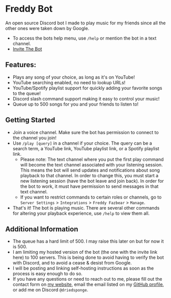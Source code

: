 # Freddy Bot

An open source Discord bot I made to play music for my friends since all the other ones were taken down by Google.

- To access the bots help menu, use `/help` or mention the bot in a text channel.
- [Invite The Bot](https://discord.com/api/oauth2/authorize?client_id=914454054808211476&permissions=414476271168&scope=bot%20applications.commands)

## Features:
- Plays any song of your choice, as long as it's on YouTube!
- YouTube searching enabled, no need to lookup URLs!
- YouTube/Spotify playlist support for quickly adding your favorite songs to the queue!
- Discord slash command support making it easy to control your music!
- Queue up to 500 songs for you and your friends to listen to!

## Getting Started
- Join a voice channel. Make sure the bot has permission to connect to the channel you join!
- Use `/play [query]` in a channel if your choice. The query can be a search term, a YouTube link, YouTube playlist link, or a Spotify playlist link.
  - Please note: The text channel where you put the first play command will become the text channel associated with your listening session. This means the bot will send updates and notifications about song playback to that channel. In order to change this, you must start a new listening session (have the bot leave and join back). In order for the bot to work, it must have permission to send messages in that text channel.
  - If you want to restrict commands to certain roles or channels, go to `Server Settings` > `Integrations` > `Freddy Fazbear` > `Manage`.
- That's it! The bot is playing music. There are several other commands for altering your playback experience, use `/help` to view them all.

## Additional Information
- The queue has a hard limit of 500. I may raise this later on but for now it is 500.
- I am limiting my hosted version of the bot (the one with the invite link here) to 100 servers. This is being done to avoid having to verify the bot with Discord, and to avoid a cease & desist from Google.
- I will be posting and linking self-hosting instructions as soon as the process is easy enough to do so.
- If you have any questions or need to reach out to me, please fill out the contact form on
[my website](https://jortuck.com/#contact), email the email listed on my
[GitHub profile](https://github.com/jortuck), or add me on Discord `@driedsponge`.
